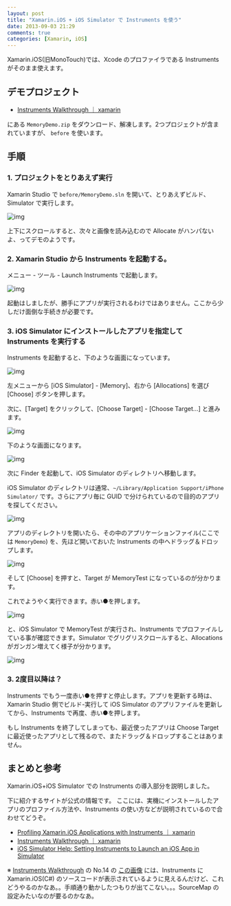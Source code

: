 ```yaml
---
layout: post
title: "Xamarin.iOS + iOS Simulator で Instruments を使う"
date: 2013-09-03 21:29
comments: true
categories: [Xamarin, iOS]
---
```

Xamarin.iOS(旧MonoTouch)では、Xcode のプロファイラである Instruments がそのまま使えます。
<!--more-->
## デモプロジェクト

* [Instruments Walkthrough ｜ xamarin](http://docs.xamarin.com/guides/ios/deployment%2C_testing%2C_and_metrics/instruments_walkthrough)

にある ``MemoryDemo.zip`` をダウンロード、解凍します。2つプロジェクトが含まれていますが、 ``before`` を使います。

## 手順

### 1. プロジェクトをとりあえず実行

Xamarin Studio で ``before/MemoryDemo.sln`` を開いて、とりあえずビルド、Simulator で実行します。

![img](http://blog.amay077.net/assets/images/posts/using_instruments_with_xamarin_ios_01.png)

上下にスクロールすると、次々と画像を読み込むので Allocate がハンパないよ、ってデモのようです。

### 2. Xamarin Studio から Instruments を起動する。

メニュー - ツール - Launch Instruments で起動します。

![img](http://blog.amay077.net/assets/images/posts/using_instruments_with_xamarin_ios_02.png)

起動はしましたが、勝手にアプリが実行されるわけではありません。ここから少しだけ面倒な手続きが必要です。

### 3. iOS Simulator にインストールしたアプリを指定して Instruments を実行する

Instruments を起動すると、下のような画面になっています。

![img](http://blog.amay077.net/assets/images/posts/using_instruments_with_xamarin_ios_03.png)

左メニューから [iOS Simulator] - [Memory]、右から [Allocations] を選び [Choose] ボタンを押します。

次に、[Target] をクリックして、[Choose Target] - [Choose Target…] と進みます。

![img](http://blog.amay077.net/assets/images/posts/using_instruments_with_xamarin_ios_04.png)

下のような画面になります。

![img](http://blog.amay077.net/assets/images/posts/using_instruments_with_xamarin_ios_05.png)

次に Finder を起動して、iOS Simulator のディレクトリへ移動します。

iOS Simulator のディレクトリは通常、``~/Library/Application Support/iPhone Simulator/`` です。さらにアプリ毎に GUID で分けられているので目的のアプリを探してください。

![img](http://blog.amay077.net/assets/images/posts/using_instruments_with_xamarin_ios_06.png)

アプリのディレクトリを開いたら、その中のアプリケーションファイル(ここでは ``MemoryDemo``) を、先ほど開いておいた Instruments の中へドラッグ＆ドロップします。

![img](http://blog.amay077.net/assets/images/posts/using_instruments_with_xamarin_ios_07.png)

そして [Choose] を押すと、Target が MemoryTest になっているのが分かります。

これでようやく実行できます。赤い●を押します。

![img](http://blog.amay077.net/assets/images/posts/using_instruments_with_xamarin_ios_08.png)

と、iOS Simulator で MemoryTest が実行され、Instruments でプロファイルしている事が確認できます。Simulator でグリグリスクロールすると、Allocations がガンガン増えてく様子が分かります。

![img](http://blog.amay077.net/assets/images/posts/using_instruments_with_xamarin_ios_09.png)

### 3. 2度目以降は？

Instruments でもう一度赤い●を押すと停止します。アプリを更新する時は、Xamarin Studio 側でビルド-実行して iOS Simulator のアプリファイルを更新してから、Instruments で再度、赤い●を押します。

もし Instruments を終了してしまっても、最近使ったアプリは Choose Target に最近使ったアプリとして残るので、またドラッグ＆ドロップすることはありません。

## まとめと参考

Xamarin.iOS+iOS Simulator での Instruments の導入部分を説明しました。

下に紹介するサイトが公式の情報です。
ここには、実機にインストールしたアプリのプロファイル方法や、Instruments の使い方などが説明されているので合わせてどうぞ。

* [Profiling Xamarin.iOS Applications with Instruments ｜ xamarin](http://docs.xamarin.com/guides/ios/deployment%2C_testing%2C_and_metrics/using_instruments_to_detect_native_leaks_using_markheap)
* [Instruments Walkthrough ｜ xamarin](http://docs.xamarin.com/guides/ios/deployment%2C_testing%2C_and_metrics/instruments_walkthrough)
* [iOS Simulator Help: Setting Instruments to Launch an iOS App in Simulator](https://developer.apple.com/library/ios/recipes/instruments_help-launch-into-simulator-help/LaunchIntoSimulator.html)

※ [Instruments Walkthrough](http://docs.xamarin.com/guides/ios/deployment%2C_testing%2C_and_metrics/instruments_walkthrough) の No.14 の [この画像](http://docs.xamarin.com/static/guides/ios/deployment,_testing,_and_metrics/instruments_walkthrough/Images/05_related_code.png) には、Instruments に Xamarin.iOS(C#) のソースコードが表示されているように見えるんだけど、これどうやるのかなあ。。手順通り動かしたつもりが出てこない。。。SourceMap の設定みたいなのが要るのかなあ。 
